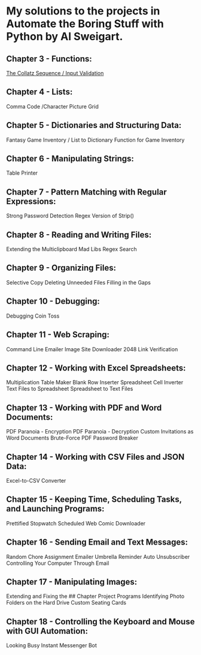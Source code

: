 # My solutions to the projects in Automate the Boring Stuff with Python by Al Sweigart.

## Chapter 3 - Functions:
[The Collatz Sequence / Input Validation](https://github.com/Alvei/Python-examples/blob/master/Automate_boring_stuff/Chapter%203/Collattz_Sequence.py)

## Chapter 4 - Lists:
Comma Code /Character Picture Grid

## Chapter 5 - Dictionaries and Structuring Data:

Fantasy Game Inventory / List to Dictionary Function for Game Inventory
## Chapter 6 - Manipulating Strings:

Table Printer
## Chapter 7 - Pattern Matching with Regular Expressions:

Strong Password Detection
Regex Version of Strip()
## Chapter 8 - Reading and Writing Files:
Extending the Multiclipboard
Mad Libs
Regex Search

## Chapter 9 - Organizing Files:
Selective Copy
Deleting Unneeded Files
Filling in the Gaps

## Chapter 10 - Debugging:
Debugging Coin Toss

## Chapter 11 - Web Scraping:
Command Line Emailer
Image Site Downloader
2048
Link Verification

## Chapter 12 - Working with Excel Spreadsheets:
Multiplication Table Maker
Blank Row Inserter
Spreadsheet Cell Inverter
Text Files to Spreadsheet
Spreadsheet to Text Files

## Chapter 13 - Working with PDF and Word Documents:
PDF Paranoia - Encryption
PDF Paranoia - Decryption
Custom Invitations as Word Documents
Brute-Force PDF Password Breaker

## Chapter 14 - Working with CSV Files and JSON Data:
Excel-to-CSV Converter

## Chapter 15 - Keeping Time, Scheduling Tasks, and Launching Programs:
Prettified Stopwatch
Scheduled Web Comic Downloader

## Chapter 16 - Sending Email and Text Messages:
Random Chore Assignment Emailer
Umbrella Reminder
Auto Unsubscriber
Controlling Your Computer Through Email

## Chapter 17 - Manipulating Images:
Extending and Fixing the ## Chapter Project Programs
Identifying Photo Folders on the Hard Drive
Custom Seating Cards

## Chapter 18 - Controlling the Keyboard and Mouse with GUI Automation:
Looking Busy
Instant Messenger Bot